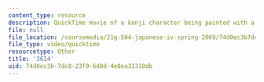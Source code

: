 ```yaml
---
content_type: resource
description: QuickTime movie of a kanji character being painted with a brush.
file: null
file_location: /coursemedia/21g-504-japanese-iv-spring-2009/74d0ec3b7dc823f96d8d4e8ea31318db_3614.mov
file_type: video/quicktime
resourcetype: Other
title: '3614'
uid: 74d0ec3b-7dc8-23f9-6d8d-4e8ea31318db
---
```


